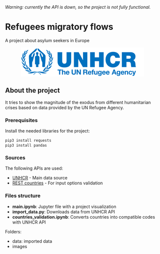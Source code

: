 *Warning: currently the API is down, so the project is not fully functional.*

# Refugees migratory flows
A project about asylum seekers in Europe

<p align="center"><img src="images/unhcr-logo.png"></p>

## About the project

It tries to show the magnitude of the exodus from different humanitarian crises based on data provided by the UN Refugee Agency.

### Prerequisites

Install the needed libraries for the project:

```
pip3 install requests
pip3 install pandas
```

### Sources

The following APIs are used:

- [UNHCR](http://www.vgchartz.com/gamedb/) - Main data source
- [REST countries](https://restcountries.eu) - For input options validation

### Files structure

- **main.ipynb**: Jupyter file with a project visualization
- **import_data.py**: Downloads data from UNHCR API
- **countries_validation.ipynb**: Converts countries into compatible codes with UNHCR API

Folders:

- data: imported data
- images